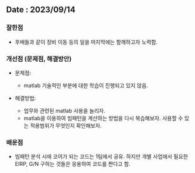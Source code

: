 ## Date : 2023/09/14

### 잘한점
* 후배들과 같이 장비 이동 등의 일을 마지막에는 함께하고자 노력함.

### 개선점 (문제점, 해결방안)
* 문제점:
   * matlab 기술적인 부분에 대한 학습이 진행되고 있지 않음.

* 해결방법:
   * 업무와 관련된 matlab 사용을 늘리자. 
   * matlab을 이용하여 빔패턴을 계산하는 방법을 다시 복습해보자. 사용할 수 있는 적용범위가 무엇인지 확인해보자.

### 배운점
* 빔패턴 분석 시에 코어가 되는 코드는 1팀에서 공유. 하지만 개별 사업에서 필요한 EIRP, G/N 구하는 것들은 응용하여 코드를 짠다고 함.